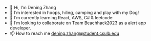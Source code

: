 - 👋 Hi, I’m Dening Zhang
- 👀 I’m interested in hoops, hiling, camping and play with my Dog!
- 🌱 I’m currently learning React, AWS, C# & leetcode
- 💞️ I’m looking to collaborate on Team Beachhack2023 as a alert app developer.
- 📫 How to reach me dening.zhang@student.csulb.edu

<!---
Turb003/Turb003 is a ✨ special ✨ repository because its `README.md` (this file) appears on your GitHub profile.
You can click the Preview link to take a look at your changes.
--->
